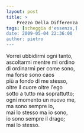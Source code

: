 ```yaml
---
layout: post
title: >
    Prezzo Della Differenza
tags: [scheggia d'essenza,]
date: 2009-05-04 22:36:00
author: pietro
---
```

Vorrei ubbidirmi ogni tanto,<br/>ascoltarmi mentre mi ordino<br/>di ordinarmi per come sono,<br/>ma forse sono caos<br/>più a fondo di me stesso,<br/>oltre il cuore oltre l'ego<br/>sotto a tutto ma soprattutto;<br/>ogni momento un nuovo me,<br/>ma sono sempre io,<br/>mai lo stesso ma io sono,<br/>io sono sempre il drago;<br/>mai lo stesso.
